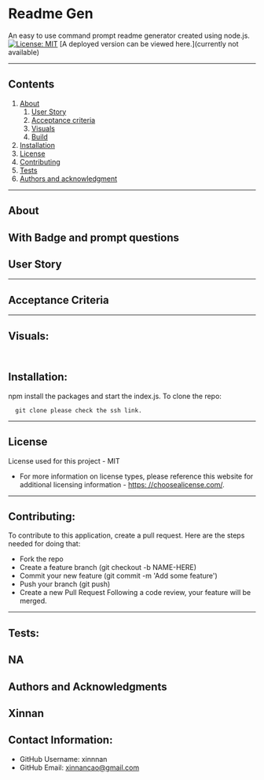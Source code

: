 
  
# Readme Gen
  An easy to use command prompt readme generator created using node.js.
  [![License: MIT](https://img.shields.io/badge/License-MIT-yellow.svg)](https://opensource.org/licenses/MIT)
  [A deployed version can be viewed here.](currently not available)
  
---
## Contents
1. [About](#about)
    1. [User Story](#user%20story)
    2. [Acceptance criteria](#acceptance%20criteria)
    3. [Visuals](#visuals)
    4. [Build](#build)
2. [Installation](#installation)
3. [License](#license)
4. [Contributing](#contributing)
5. [Tests](#tests)
6. [Authors and acknowledgment](#authors%20and%20acknowledgment)
---
## About
  With Badge and prompt questions
---
## User Story
  
---
## Acceptance Criteria
  
  
---
## Visuals:
  ![]()
---
## Installation:
  npm install the packages and start the index.js. 
  To clone the repo:
  
      git clone please check the ssh link.
  
---
## License
  License used for this project - MIT
  * For more information on license types, please reference this website
  for additional licensing information - [https: //choosealicense.com/](https://choosealicense.com/).
---
## Contributing:
  
  To contribute to this application, create a pull request.
  Here are the steps needed for doing that:
  - Fork the repo
  - Create a feature branch (git checkout -b NAME-HERE)
  - Commit your new feature (git commit -m 'Add some feature')
  - Push your branch (git push)
  - Create a new Pull Request
  Following a code review, your feature will be merged.
---
## Tests:
  NA
---
## Authors and Acknowledgments
  Xinnan
---
## Contact Information:
* GitHub Username: xinnnan
* GitHub Email: xinnancao@gmail.com
  
